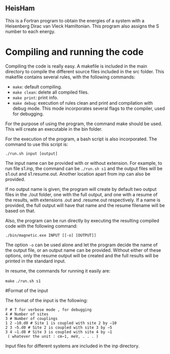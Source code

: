 ## HeisHam

This is a Fortran program to obtain the energies of a system with a Heisenberg Dirac van Vleck Hamiltonian. This program also assigns the S number to each energy.

# Compiling and running the code

Compiling the code is really easy. A makefile is included
in the main directory to compile the different source files
included in the src folder. This makefile contains several
rules, with the following commands:

- `make`: default compiling.
- `make clean`: delete all compiled files.
- `make print`: print info.
- `make debug`: execution of rules clean and print and
compilation with debug mode. This mode incorporates
several flags to the compiler, used for debugging.

For the purpose of using the program, the command make
should be used. This will create an executable in the bin
folder.

For the execution of the program, a bash script is also
incorporated. The command to use this script is:

`./run.sh input [output]`

The input name can be provided with or without extension.
For example, to run file s1.inp, the command can be
`./run.sh s1` and the output files will be s1.out and
s1.resume.out. Another location apart from inp can also
be provided.

If no output name is given, the program will create by
default two output files in the ./out folder, one with the
full output, and one with a resume of the results, with
extensions .out and .resume.out respectively. If a name
is provided, the full output will have that name and the
resume filename will be based on that.

Also, the program can be run directly by executing the
resulting compiled code with the following command:

`./bin/magnetic.exe INPUT [[-o] [OUTPUT]]`

The option `-o` can be used alone and let the program decide
the name of the output file, or an output name can be
provided. Without either of these options, only the resume
output will be created and the full results will be printed in
the standard input.

In resume, the commands for running it easily are:

`make`
`./run.sh s1`

#Format of the input

The format of the input is the following:
```
F # T for verbose mode , for debugging 
4 # Number of sites
3 # Number of couplings
1 2 −10.d0 # Site 1 is coupled with site 2 by −10
2 3 −5.d0 # Site 2 is coupled with site 3 by −5
3 4 −1.d0 # Site 3 is coupled with site 4 by −1
 ( whatever the unit : cm−1, meV, . . . )
```

Input files for different systems are included in the inp directory.
